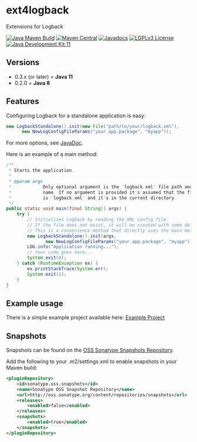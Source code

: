 # ext4logback
Extensions for Logback

[![Java Maven Build](https://github.com/fuinorg/ext4logback/actions/workflows/maven.yml/badge.svg)](https://github.com/fuinorg/ext4logback/actions/workflows/maven.yml)
[![Maven Central](https://maven-badges.herokuapp.com/maven-central/org.fuin/ext4logback/badge.svg)](https://maven-badges.herokuapp.com/maven-central/org.fuin/ext4logback/)
[![Javadocs](https://www.javadoc.io/badge/org.fuin/ext4logback.svg)](https://www.javadoc.io/doc/org.fuin/ext4logback)
[![LGPLv3 License](http://img.shields.io/badge/license-LGPLv3-blue.svg)](https://www.gnu.org/licenses/lgpl.html)
[![Java Development Kit 11](https://img.shields.io/badge/JDK-11-green.svg)](https://openjdk.java.net/projects/jdk/11/)

## Versions
- 0.3.x (or later) = **Java 11**
- 0.2.0 = **Java 8**

## Features

Configuring Logback for a standalone application is easy:
```java
new LogbackStandalone().init(new File("path/to/your/logback.xml"), 
      new NewLogConfigFileParams("your.app.package", "myapp"));
```
For more options, see [JavaDoc](https://www.javadoc.io/doc/org.fuin/ext4logback).

Here is an example of a main method:

```java
/**
 * Starts the application.
 * 
 * @param args
 *            Only optional argument is the 'logback.xml' file path and
 *            name. If no argument is provided it's assumed that the file name 
 *            is 'logback.xml' and it's in the current directory.
 */
public static void main(final String[] args) {
    try {
        // Initializes Logback by reading the XML config file.
        // If the file does not exist, it will be created with some defaults.
        // This is a convenience method that directly uses the main method's arguments.
        new LogbackStandalone().init(args, 
               new NewLogConfigFileParams("your.app.package", "myapp"));
        LOG.info("Application running...");
        // Your code goes here...
        System.exit(0);
    } catch (RuntimeException ex) {
        ex.printStackTrace(System.err);
        System.exit(1);
    }
}
```

## Example usage
There is a simple example project available here: [Example Project](example)

## Snapshots

Snapshots can be found on the [OSS Sonatype Snapshots Repository](http://oss.sonatype.org/content/repositories/snapshots/org/fuin "Snapshot Repository"). 

Add the following to your .m2/settings.xml to enable snapshots in your Maven build:

```xml
<pluginRepository>
    <id>sonatype.oss.snapshots</id>
    <name>Sonatype OSS Snapshot Repository</name>
    <url>http://oss.sonatype.org/content/repositories/snapshots</url>
    <releases>
        <enabled>false</enabled>
    </releases>
    <snapshots>
        <enabled>true</enabled>
    </snapshots>
</pluginRepository>
```

